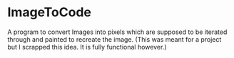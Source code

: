 # ImageToCode
A program to convert Images into pixels which are supposed to be iterated through and painted to recreate the image. (This was meant for a project but I scrapped this idea. It is fully functional however.)
